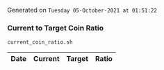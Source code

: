 Generated on `Tuesday 05-October-2021 at 01:51:22`

### Current to Target Coin Ratio
`current_coin_ratio.sh`

Date|Current|Target|Ratio
---|---|---|---
